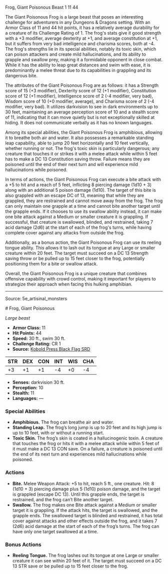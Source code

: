<MonsterName/>Frog, Giant Poisonous</MonsterName>
<CreatureType/>Beast</CreatureType>
<CR/>1</CR>
<AC/>11</AC>
<HP/>44</HP>
<summary>The Giant Poisonous Frog is a large beast that poses an interesting challenge for adventurers in any Dungeons & Dragons setting. With an Armor Class of 11 and 44 hit points, it has a relatively average durability for a creature of its Challenge Rating of 1. The frog's stats give it good strength with a +3 modifier, average dexterity at +1, and average constitution at +1, but it suffers from very bad intelligence and charisma scores, both at -4. The frog's strengths lie in its special abilities, notably its toxic skin, which can poison attackers and create mild hallucinations, and its ability to grapple and swallow prey, making it a formidable opponent in close combat. While it has the ability to leap great distances and swim with ease, it is predominantly a melee threat due to its capabilities in grappling and its dangerous bite.</summary>

<detail>

The attributes of the Giant Poisonous Frog are as follows: it has a Strength score of 15 (+3 modifier), Dexterity score of 12 (+1 modifier), Constitution score of 12 (+1 modifier), Intelligence score of 2 (-4 modifier, very bad), Wisdom score of 10 (+0 modifier, average), and Charisma score of 2 (-4 modifier, very bad). It utilizes darkvision to see in dark environments up to 30 feet, maintaining an average perception score of 10 and a stealth score of 11, indicating that it can move quietly but is not exceptionally skilled at hiding. It does not communicate verbally as it has no known languages.

Among its special abilities, the Giant Poisonous Frog is amphibious, allowing it to breathe both air and water. It also possesses a remarkable standing leap capability, able to jump 20 feet horizontally and 10 feet vertically, whether running or not. The frog's toxic skin is particularly dangerous; any creature that touches it or strikes it with a melee attack while within 5 feet has to make a DC 13 Constitution saving throw. Failure means they are poisoned until the end of their next turn and will experience mild hallucinations while poisoned.

In terms of actions, the Giant Poisonous Frog can execute a bite attack with a +5 to hit and a reach of 5 feet, inflicting 8 piercing damage (1d10 + 3) along with an additional 5 poison damage (1d10). The target of this bite is also grappled with an escape DC of 13, meaning that while they are grappled, they are restrained and cannot move away from the frog. The frog can only maintain one grapple at a time and cannot bite another target until the grapple ends. If it chooses to use its swallow ability instead, it can make one bite attack against a Medium or smaller creature it is grappling. If successful, that creature is swallowed, blinded, and restrained, taking 7 acid damage (2d6) at the start of each of the frog's turns, while having complete cover against any attacks from outside the frog.

Additionally, as a bonus action, the Giant Poisonous Frog can use its reeling tongue ability. This allows it to lash out its tongue at any Large or smaller creature within 20 feet. The target must succeed on a DC 13 Strength saving throw or be pulled up to 15 feet closer to the frog, potentially positioning them for a bite or swallow attack.

Overall, the Giant Poisonous Frog is a unique creature that combines offensive capability with crowd control, making it important for players to strategize their approach when facing this hulking amphibian.</detail>



---

Source: 5e_artisinal_monsters

<statblock>
# Frog, Giant Poisonous

*Large beast*

- **Armor Class:** 11
- **Hit Points:** 44
- **Speed:** 30 ft., swim 30 ft.
- **Challenge Rating:** CR 1
- **Source:** [Kobold Press Black Flag SRD](https://koboldpress.com/black-flag-roleplaying/)

| STR | DEX | CON | INT | WIS | CHA |
| --- | --- | --- | --- | --- | --- |
| +3 | +1 | +1 | -4 | +0 | -4 |

- **Senses:** darkvision 30 ft.
- **Perception:** 10
- **Stealth:** 11
- **Languages:** —

### Special Abilities

- **Amphibious.** The frog can breathe air and water.
- **Standing Leap.** The frog’s long jump is up to 20 feet and its high jump is up to 10 feet, with or without a running start.
- **Toxic Skin.** The frog’s skin is coated in a hallucinogenic toxin. A creature that touches the frog or hits it with a melee attack while within 5 feet of it must make a DC 13 CON save. On a failure, a creature is poisoned until the end of its next turn and experiences mild hallucinations while poisoned.

### Actions

- **Bite.** Melee Weapon Attack: +5 to hit, reach 5 ft., one creature. Hit: 8 (1d10 + 3) piercing damage plus 5 (1d10) poison damage, and the target is grappled (escape DC 13). Until this grapple ends, the target is restrained, and the frog can’t Bite another target.
- **Swallow.** The frog makes one Bite attack against a Medium or smaller target it is grappling. If the attack hits, the target is swallowed, and the grapple ends. The swallowed target is blinded and restrained, it has total cover against attacks and other effects outside the frog, and it takes 7 (2d6) acid damage at the start of each of the frog’s turns. The frog can have only one target swallowed at a time.

### Bonus Actions

- **Reeling Tongue.** The frog lashes out its tongue at one Large or smaller creature it can see within 20 feet of it. The target must succeed on a DC 13 STR save or be pulled up to 15 feet closer to the frog.

</statblock>


